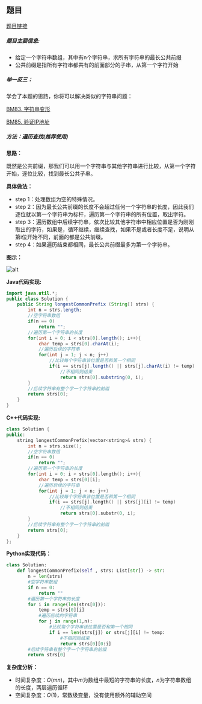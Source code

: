 ## 题目
[题目链接](https://www.nowcoder.com/practice/28eb3175488f4434a4a6207f6f484f47?tpId=196&tqId=732&sourceUrl=/exam/oj&channenl=wgithub&fromPut=wgithub)

##### 题目主要信息:
- 给定一个字符串数组，其中有n个字符串，求所有字符串的最长公共前缀
- 公共前缀是指所有字符串都共有的前面部分的子串，从第一个字符开始

##### 举一反三：

学会了本题的思路，你将可以解决类似的字符串问题：

[BM83. 字符串变形](https://www.nowcoder.com/practice/c3120c1c1bc44ad986259c0cf0f0b80e?tpId=295&sfm=html&channel=nowcoder)

[BM85. 验证IP地址](https://www.nowcoder.com/practice/55fb3c68d08d46119f76ae2df7566880?tpId=295&tqId=1024725)

##### 方法：遍历查找(推荐使用)

**思路：**

既然是公共前缀，那我们可以用一个字符串与其他字符串进行比较，从第一个字符开始，逐位比较，找到最长公共子串。

**具体做法：**

- step 1：处理数组为空的特殊情况。
- step 2：因为最长公共前缀的长度不会超过任何一个字符串的长度，因此我们逐位就以第一个字符串为标杆，遍历第一个字符串的所有位置，取出字符。
- step 3：遍历数组中后续字符串，依次比较其他字符串中相应位置是否为刚刚取出的字符，如果是，循环继续，继续查找，如果不是或者长度不足，说明从第i位开始不同，前面的都是公共前缀。
- step 4：如果遍历结束都相同，最长公共前缀最多为第一个字符串。

**图示：**

![alt](https://uploadfiles.nowcoder.com/images/20220221/397721558_1645410030670/7B3BA34D14BD0DA48D2F281BBCD11810)

**Java代码实现:**
```java
import java.util.*;
public class Solution {
    public String longestCommonPrefix (String[] strs) {
        int n = strs.length;
        //空字符串数组
        if(n == 0) 
            return "";
        //遍历第一个字符串的长度
        for(int i = 0; i < strs[0].length(); i++){ 
            char temp = strs[0].charAt(i); 
            //遍历后续的字符串
            for(int j = 1; j < n; j++) 
                //比较每个字符串该位置是否和第一个相同
                if(i == strs[j].length() || strs[j].charAt(i) != temp) 
                    //不相同则结束
                    return strs[0].substring(0, i); 
        }
        //后续字符串有整个字一个字符串的前缀
        return strs[0]; 
    }
}
```
**C++代码实现:**
```cpp
class Solution {
public:
    string longestCommonPrefix(vector<string>& strs) {
        int n = strs.size();
        //空字符串数组
        if(n == 0) 
            return "";
        //遍历第一个字符串的长度
        for(int i = 0; i < strs[0].length(); i++){ 
            char temp = strs[0][i]; 
            //遍历后续的字符串
            for(int j = 1; j < n; j++) 
                //比较每个字符串该位置是否和第一个相同
                if(i == strs[j].length() || strs[j][i] != temp) 
                    //不相同则结束
                    return strs[0].substr(0, i); 
        }
        //后续字符串有整个字一个字符串的前缀
        return strs[0]; 
    }
};
```

**Python实现代码：**
```python
class Solution:
    def longestCommonPrefix(self , strs: List[str]) -> str:
        n = len(strs)
        #空字符串数组
        if n == 0: 
            return ""
        #遍历第一个字符串的长度
        for i in range(len(strs[0])): 
            temp = strs[0][i]
            #遍历后续的字符串
            for j in range(1,n): 
                #比较每个字符串该位置是否和第一个相同
                if i == len(strs[j]) or strs[j][i] != temp: 
                    #不相同则结束
                    return strs[0][0:i] 
        #后续字符串有整个字一个字符串的前缀
        return strs[0] 
```

**复杂度分析：**
- 时间复杂度：$O(mn)$，其中$m$为数组中最短的字符串的长度，$n$为字符串数组的长度，两层遍历循环
- 空间复杂度：$O(1)$，常数级变量，没有使用额外的辅助空间